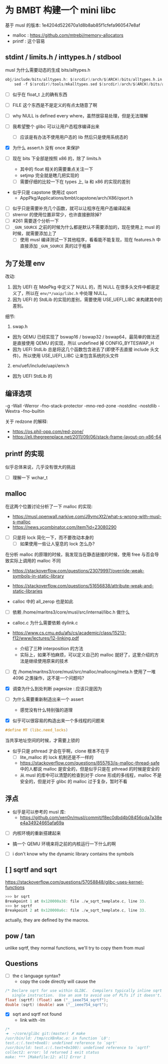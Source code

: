 # 为 BMBT 构建一个 mini libc
基于 musl 的版本: 1e4204d522670a1d8b8ab85f1cfefa960547e8af

- malloc : https://github.com/mtrebi/memory-allocators
- printf : 这个容易

## stdint / limits.h / inttypes.h / stdbool
musl 为什么需要动态的生成 bits/alltypes.h

```c
obj/include/bits/alltypes.h: $(srcdir)/arch/$(ARCH)/bits/alltypes.h.in $(srcdir)/include/alltypes.h.in $(srcdir)/tools/mkalltypes.sed
	sed -f $(srcdir)/tools/mkalltypes.sed $(srcdir)/arch/$(ARCH)/bits/alltypes.h.in $(srcdir)/include/alltypes.h.in > $@
```

- [ ] 似乎在 float_t 上的确有东西
- [ ] FILE 这个东西是不是定义的有点太随意了啊
- [ ] why NULL is defined every where，虽然很容易处理，但是无法理解

- [ ] 我希望整个 glibc 可以让用户态程序编译出来
  - [ ] 应该是有办法不使用用户态的 lib 然后只是使用系统态的
- [x] 为什么 assert.h 没有 once 来保护
- [ ] 现在 bits 下全部是按照 x86 的，除了 limits.h
  - 其中的 float 相关的需要重点关注一下
  - setjmp 完全就是瞎几把实现的
  - [ ] 需要仔细的比较一下在 types 上, la 和 x86 的实现的差别
- 似乎只是 capstone 使用过 qsort
  - AppPkg/Applications/bmbt/capstone/arch/X86/qsort.h
- [ ] 似乎只是需要补充几个函数，就可以让程序在用户态编译起来
- [ ] strerror 的使用位置非常少，也许直接删除掉?
- [ ] #261 需要逐个分析一下
- [ ] `_GUN_SOURCE` 之前的时候为什么都是默认不需要添加的，现在使用上 musl 的时候，就需要添加上了
  - [ ] 使用 musl 编译测试一下其他程序，看看能不能复现，现在 features.h 中直接添加 `_GUN_SOURCE` 真的过于粗暴

## 为了处理 env
改动:
1. 因为 UEFI 在 MdePkg 中定义了 NULL 的，而 NULL 在很多头文件中都是定义了，所以在 `env/*/uaip/libc.h` 中处理 NULL。
2. 因为 UEFI 的 StdLib 的实现的差别，需要使用 USE_UEFI_LIBC 来构建其中的差别。

细节:
1. swap.h
  - 因为 QEMU 已经实现了 bswap16 / bswap32 / bswap64，最简单的做法还是直接使用 QEMU 的实现，所以 undefined 掉 CONFIG_BYTESWAP_H
  - 因为 UEFI StdLib 总是将这几个函数包含进去了(即使不去直接 include 头文件)，所以使用 USE_UEFI_LIBC 让来包含系统的头文件
2. env/uefi/include/uapi/env.h
  - 因为 UEFI StdLib 的

## 编译选项
-g
-Wall
-Werror
-fno-stack-protector
-mno-red-zone
-nostdinc
-nostdlib
-Wextra
-fno-builtin

关于 redzone 的解释:
- https://os.phil-opp.com/red-zone/
- https://eli.thegreenplace.net/2011/09/06/stack-frame-layout-on-x86-64

## printf 的实现
似乎总体来说，几乎没有很大的挑战

- [ ] 理解一下 wchar_t

## malloc
在这两个位置讨论分析了一下 malloc 的实现:
- https://musl.openwall.narkive.com/J9ymcXt2/what-s-wrong-with-musl-s-malloc
- https://news.ycombinator.com/item?id=23080290

- [ ] 只是将 lock 简化一下，而不要改动本身的
  - [ ] 如果使用一些让人窒息的 lock 怎么办?

在分析 malloc 的原理的时候，我发现当在静态链接的时候，使用 free 与否会导致实际上调用的 malloc 不同
- https://stackoverflow.com/questions/23079997/override-weak-symbols-in-static-library
- https://stackoverflow.com/questions/51656838/attribute-weak-and-static-libraries

- calloc 中的 all_zerop 也是如此

- [ ] 依赖 /home/maritns3/core/musl/src/internal/libc.h 做什么
- calloc.c 为什么需要依赖 dylink.c

- https://www.cs.cmu.edu/afs/cs/academic/class/15213-f12/www/lectures/12-linking.pdf
  - 介绍了三种 interposition 的方法
  - 实际上，如果不怕麻烦，可以定义自己的 malloc 就好了，这里介绍的方法是继续使用原来的技术

- [ ] 在 /home/maritns3/core/musl/src/malloc/mallocng/meta.h 使用了一堆 4096 之类操作，这不是一个问题吗?
- [x] 调查为什么到处判断 pagesize : 应该只是因为
- [ ] 为什么需要重新制造出来一个 assert
  - 感觉没有什么特别强的道理

- [x] 似乎可以很容易的构造出来一个多线程的问题来
```c
#define MT (libc.need_locks)
```
当共享地址空间的时候，才需要上锁的

- 似乎只是 pthread 才会在乎啊，clone 根本不在乎
  - [ ] lite_malloc 的 lock 机制还是不一样的
  - https://stackoverflow.com/questions/855763/is-malloc-thread-safe 中的人都说 malloc 是安全的，但是似乎只是在 pthread 的时候是安全的
  - 从 musl 的库中可以清楚的检查到对于 clone 形成的多线程，malloc 不是安全的，但是对于 glibc 的 malloc 过于复杂，暂时不看

## 浮点
- 似乎是可以参考的 musl 库:
  - https://github.com/xen0n/musl/commit/f8ec0dbd4b08456cda7a38ee4a34924665afa69a
- [ ] 内核环境的重新搭建起来
- 搞一个 QEMU 环境来将之前的内核运行一下什么的啊
- [ ] i don't know why the dynamic library contains the symbols

## [ ] sqrtf and sqrt
https://stackoverflow.com/questions/57058848/glibc-uses-kernel-functions

```c
>>> br sqrt
Breakpoint 1 at 0x120000a38: file ./w_sqrt_template.c, line 33.
>>> br sqrtf
Breakpoint 2 at 0x120000a6c: file ./w_sqrt_template.c, line 33.
```
actually, they are defined by the macros.

##  pow / tan
unlike sqrtf, they normal functions, we'll try to copy them from musl

## Questions
- [ ] the c language syntax?
  - copy the code directly will cause the 
```c
/* Declare sqrt for use within GLIBC.  Compilers typically inline sqrt as a
   single instruction.  Use an asm to avoid use of PLTs if it doesn't.  */
float (sqrtf) (float) asm ("__ieee754_sqrtf");
double (sqrt) (double) asm ("__ieee754_sqrt");
```

- [x] sqrt and sqrtf not found
  - link with -lm
  
```c
/*
➜  ~/core/glibc git:(master) ✗ make
/usr/bin/ld: /tmp/ccXBnRac.o: in function `L0':
test.c:(.text+0xe8): undefined reference to `sqrt'
/usr/bin/ld: test.c:(.text+0x100): undefined reference to `sqrtf'
collect2: error: ld returned 1 exit status
make: *** [Makefile:12: all] Error 1
```
